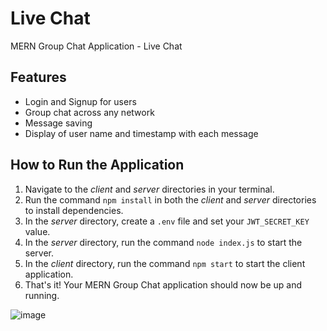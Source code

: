 # Live Chat
MERN Group Chat Application - Live Chat

## Features
- Login and Signup for users
- Group chat across any network
- Message saving
- Display of user name and timestamp with each message

## How to Run the Application
1. Navigate to the _client_ and _server_ directories in your terminal.
2. Run the command `npm install` in both the _client_ and _server_ directories to install dependencies.
3. In the _server_ directory, create a `.env` file and set your `JWT_SECRET_KEY` value.
4. In the _server_ directory, run the command `node index.js` to start the server.
5. In the _client_ directory, run the command `npm start` to start the client application.
6. That's it! Your MERN Group Chat application should now be up and running.


![image](https://github.com/Karankhatik/chat-app/assets/100562135/fa90952a-08ca-4ebf-a1fe-bb70bfa8e58c)

 
